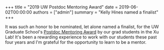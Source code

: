 +++ 
title = "2019 UW Postdoc Mentoring Award"
date = 2019-06-02T00:00:00
authors = ["admin"]
summary = "Kelly Hines named a finalist" 
+++

It was such an honor to be nominated, let alone named a finalist, for the UW Graduate School's <a href="https://grad.uw.edu/for-students-and-post-docs/post-doctoral-affairs/graduate-school-mentoring-award-for-postdoctoral-trainees/">Postdoc Mentoring Award</a> by our grad students in the Xu Lab! It's been a rewarding experience to work with our students these past four years and I'm grateful for the opportunity to learn to be a mentor.
